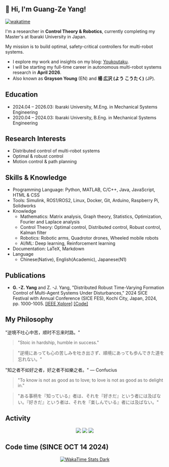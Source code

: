 ## 👋 Hi, I'm Guang-Ze Yang!

[![wakatime](https://wakatime.com/badge/user/09b9ec51-4790-4f52-a7f3-ae35dcbfc6dc.svg)](https://wakatime.com/@09b9ec51-4790-4f52-a7f3-ae35dcbfc6dc)

I'm a researcher in **Control Theory & Robotics**, currently completing my Master's at Ibaraki University in Japan. 

My mission is to build optimal, safety-critical controllers for multi-robot systems.

- I explore my work and insights on my blog: [Youkoutaku](https://youkoutaku.github.io/).
- I will be starting my full-time career in autonomous multi-robot systems research in **April 2026**.
- Also known as **Grayson Young** (EN) and **楊 広沢 (よう こうたく)** (JP).

## Education
- 2024.04 – 2026.03: Ibaraki University, M.Eng. in Mechanical Systems Engineering
- 2020.04 – 2024.03: Ibaraki University, B.Eng. in Mechanical Systems Engineering

## Research Interests
- Distributed control of multi-robot systems
- Optimal & robust control
- Motion control & path planning

## Skills & Knowledge
- Programming Language: Python, MATLAB, C/C++, Java, JavaScript, HTML & CSS
- Tools: Simulink, ROS1/ROS2, Linux, Docker, Git, Arduino, Raspberry Pi, Solidworks 
- Knowledge
  - Mathematics: Matrix analysis, Graph theory, Statistics, Optimization, Fourier and Laplace analysis
  - Control Theory: Optimal control, Distributed control, Robust control, Kalman filter
  - Robotics: Robotic arms, Quadrotor drones, Wheeled mobile robots
  - AI/ML: Deep learning, Reinforcement learning
- Documentation: LaTeX, Markdown
- Language
  - Chinese(Native), English(Academic), Japanese(N1)

## Publications
- **G. -Z. Yang** and Z. -J. Yang, "Distributed Robust Time-Varying Formation Control of Multi-Agent Systems Under Disturbances," 2024 SICE Festival with Annual Conference (SICE FES), Kochi City, Japan, 2024, pp. 1000-1005. [[IEEE Xplore]](https://ieeexplore.ieee.org/document/10805135) [[Code]](https://github.com/youkoutaku/DR-TVFC)

## My Philosophy

"逆境不吐心中苦，顺时不忘来时路。"

> "Stoic in hardship, humble in success."

> "逆境にあっても心の苦しみを吐き出さず、順境にあっても歩んできた道を忘れない。"

"知之者不如好之者，好之者不如樂之者。" — Confucius

> "To know is not as good as to love; to love is not as good as to delight in."

> "ある事柄を『知っている』者は、それを『好きだ』という者には及ばない。『好きだ』という者は、それを『楽しんでいる』者には及ばない。"

## Activity

<p align="center">
  <img src="https://github-profile-summary-cards.vercel.app/api/cards/profile-details?username=youkoutaku&theme=github_dark"/>
   <img src="http://github-profile-summary-cards.vercel.app/api/cards/repos-per-language?username=youkoutaku&theme=github_dark&exclude=html,ruby&utcOffset=5"/>
   <img src="http://github-profile-summary-cards.vercel.app/api/cards/productive-time?username=youkoutaku&theme=github_dark&utcOffset=9"/>
</p>

## Code time (SINCE OCT 14 2024)

<p align="center">
  <a href="https://wakatime.com/@YouKoutaku">
    <img src="https://github-readme-stats.vercel.app/api/wakatime?username=Youkoutaku&theme=github_dark&custom_title=Youkoutaku's%20Coding%20Stats&hide=other,Text&layout=compact&show_icons=true&cache_bust=1#gh-dark-mode-only" alt="WakaTime Stats Dark"/>
  </a>
</p>

<!--
- 🔥 Interested in working with Control Systems, Robotics, and Programming.
- 😄 Hobby:
  - 💪 Training or running 2~3 times a week
  - 🏀 Basketball once a week
  - 📚 Reading (Biography, History, Philosophy, Time Management, Study Skills, ...) 
  - 🎮 Video games(The Legend of Zelda: Breath of the Wild, Fire Emblem, Monster Hunter Rise, ...)
  - 🎧 Music (J-pop, R&B, ...)
--!>
